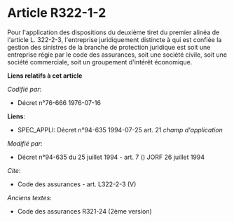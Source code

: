 # Article R322-1-2

Pour l'application des dispositions du deuxième tiret du premier alinéa de l'article L. 322-2-3, l'entreprise juridiquement
distincte à qui est confiée la gestion des sinistres de la branche de protection juridique est soit une entreprise régie par
le code des assurances, soit une société civile, soit une société commerciale, soit un groupement d'intérêt économique.

**Liens relatifs à cet article**

_Codifié par_:

  - Décret n°76-666 1976-07-16

**Liens**:

  - SPEC_APPLI: Décret n°94-635 1994-07-25 art. 21 *champ d'application*

_Modifié par_:

  - Décret n°94-635 du 25 juillet 1994 - art. 7 () JORF 26 juillet 1994

_Cite_:

  - Code des assurances - art. L322-2-3 (V)

_Anciens textes_:

  - Code des assurances R321-24 (2ème version)

